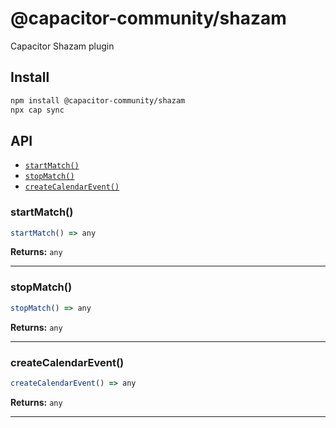 # @capacitor-community/shazam

Capacitor Shazam plugin

## Install

```bash
npm install @capacitor-community/shazam
npx cap sync
```

## API

<docgen-index>

* [`startMatch()`](#startmatch)
* [`stopMatch()`](#stopmatch)
* [`createCalendarEvent()`](#createcalendarevent)

</docgen-index>

<docgen-api>
<!--Update the source file JSDoc comments and rerun docgen to update the docs below-->

### startMatch()

```typescript
startMatch() => any
```

**Returns:** <code>any</code>

--------------------


### stopMatch()

```typescript
stopMatch() => any
```

**Returns:** <code>any</code>

--------------------


### createCalendarEvent()

```typescript
createCalendarEvent() => any
```

**Returns:** <code>any</code>

--------------------

</docgen-api>
